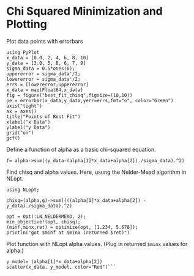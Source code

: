 # Chi Squared Minimization and Plotting

Plot data points with errorbars

```
using PyPlot
x_data = [0.0, 2, 4, 6, 8, 10]
y_data = [3.0, 5, 8, 6, 7, 9]
sigma_data = 0.5*ones(6);
uppererror = sigma_data'/2;
lowererror = sigma_data'/2;
errs = [lowererror;uppererror]
x_data = map(Float64,x_data)
fig = figure("best_fit_chisq",figsize=(10,10))
pe = errorbar(x_data,y_data,yerr=errs,fmt="o", color="Green")
axis("tight")
ax = axes()
title("Points of Best Fit")
xlabel("x Data")
ylabel("y Data")
grid("on")
gcf()
```
Define a function of alpha as a basic chi-squared equation.

`f= alpha->sum((y_data-(alpha[1]*x_data+alpha[2])./sigma_data).^2)`



Find chisq and alpha values. Here, usung the Nelder-Mead algorithm in NLopt.
```
using NLopt;

chisq=(alpha,g)->sum((((alpha[1]*x_data+alpha[2]) - y_data)./sigma_data).^2)

opt = Opt(:LN_NELDERMEAD, 2);
min_objective!(opt, chisq);
(minf,minx,ret) = optimize(opt, [1.234, 5.678]);
println("got $minf at $minx (returned $ret)")
```
Plot function with NLopt alpha values. (Plug in returned `$minx` values for alpha.)

```alpha=[0.485714,3.90476]
y_model= (alpha[1]*x_data+alpha[2])
scatter(x_data, y_model, color="Red")```

